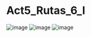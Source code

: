 # Act5_Rutas_6_I

![image](https://github.com/user-attachments/assets/02b98070-1c43-4a07-a62a-a11a337fdb7a)
![image](https://github.com/user-attachments/assets/6d724da3-6a6e-4989-9ec1-75a36f7b5b87)
![image](https://github.com/user-attachments/assets/a1e16ba3-d7b0-4aaa-80f7-52ca0265024b)


